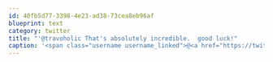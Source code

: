 ```yaml
---
id: 40fb5d77-3398-4e23-ad38-73cea8eb96af
blueprint: text
category: twitter
title: "'@travoholic That's absolutely incredible.  good luck!"
caption: '<span class="username username_linked">@<a href="https://twitter.com/travoholic" title="travoholic">travoholic</a></span> That''s absolutely incredible.  good luck!'
---
```

